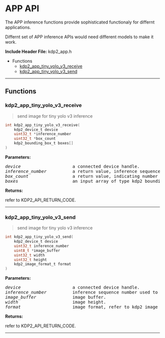# APP API


The APP inference functions provide sophisticated functionaly for differnt applications.
 
Differnt set of APP inference APIs would need different models to make it work.
 




**Include Header File:**  kdp2_app.h

- Functions
    - [kdp2_app_tiny_yolo_v3_receive](#kdp2_app_tiny_yolo_v3_receive)
    - [kdp2_app_tiny_yolo_v3_send](#kdp2_app_tiny_yolo_v3_send)


---




## Functions
### kdp2_app_tiny_yolo_v3_receive
> send image for tiny yolo v3 inference

```c
int kdp2_app_tiny_yolo_v3_receive(
	kdp2_device_t device
	uint32_t *inference_number
	uint32_t *box_count
	kdp2_bounding_box_t boxes[]
)
```
**Parameters:**

<pre>
<em>device</em>                    a connected device handle.
<em>inference_number</em>          a return value, inference sequence number used to sync with image send function.
<em>box_count</em>                 a return value, indicating number of bounding boxes
<em>boxes</em>                     an input array of type kdp2_bounding_box_t.
</pre>
**Returns:**

refer to KDP2_API_RETURN_CODE.


---
### kdp2_app_tiny_yolo_v3_send
> send image for tiny yolo v3 inference

```c
int kdp2_app_tiny_yolo_v3_send(
	kdp2_device_t device
	uint32_t inference_number
	uint8_t *image_buffer
	uint32_t width
	uint32_t height
	kdp2_image_format_t format
)
```
**Parameters:**

<pre>
<em>device</em>                    a connected device handle.
<em>inference_number</em>          inference sequence number used to sync result receive function.
<em>image_buffer</em>              image buffer.
<em>width</em>                     image height.
<em>format</em>                    image format, refer to kdp2_image_format_t.
</pre>
**Returns:**

refer to KDP2_API_RETURN_CODE.


---
